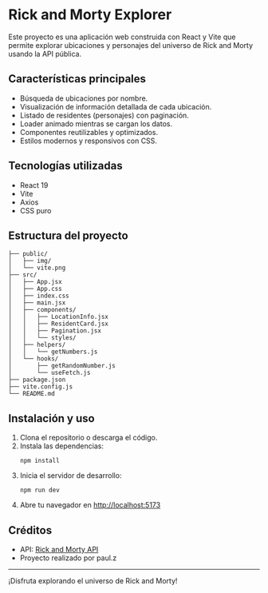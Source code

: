 # Rick and Morty Explorer

Este proyecto es una aplicación web construida con React y Vite que permite explorar ubicaciones y personajes del universo de Rick and Morty usando la API pública.

## Características principales

- Búsqueda de ubicaciones por nombre.
- Visualización de información detallada de cada ubicación.
- Listado de residentes (personajes) con paginación.
- Loader animado mientras se cargan los datos.
- Componentes reutilizables y optimizados.
- Estilos modernos y responsivos con CSS.

## Tecnologías utilizadas

- React 19
- Vite
- Axios
- CSS puro

## Estructura del proyecto

```
├── public/
│   ├── img/
│   └── vite.png
├── src/
│   ├── App.jsx
│   ├── App.css
│   ├── index.css
│   ├── main.jsx
│   ├── components/
│   │   ├── LocationInfo.jsx
│   │   ├── ResidentCard.jsx
│   │   ├── Pagination.jsx
│   │   └── styles/
│   ├── helpers/
│   │   └── getNumbers.js
│   └── hooks/
│       ├── getRandomNumber.js
│       └── useFetch.js
├── package.json
├── vite.config.js
└── README.md
```

## Instalación y uso

1. Clona el repositorio o descarga el código.
2. Instala las dependencias:
   ```
   npm install
   ```
3. Inicia el servidor de desarrollo:
   ```
   npm run dev
   ```
4. Abre tu navegador en [http://localhost:5173](http://localhost:5173)

## Créditos

- API: [Rick and Morty API](https://rickandmortyapi.com/)
- Proyecto realizado por paul.z

---

¡Disfruta explorando el universo de Rick and Morty!
